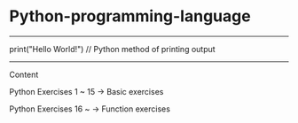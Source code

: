 # Python-programming-language

-------------------------------------------------

print("Hello World!") // Python method of printing output

-------------------------------------------------

Content

Python Exercises 1 ~ 15 -> Basic exercises 

Python Exercises 16 ~  -> Function exercises
